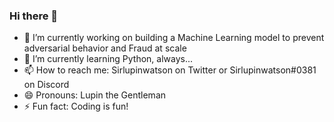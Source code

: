 ### Hi there 👋

- 🔭 I’m currently working on building a Machine Learning model to prevent adversarial behavior and Fraud at scale
- 🌱 I’m currently learning Python, always...
- 📫 How to reach me: Sirlupinwatson on Twitter or Sirlupinwatson#0381 on Discord
- 😄 Pronouns: Lupin the Gentleman
- ⚡ Fun fact: Coding is fun!


